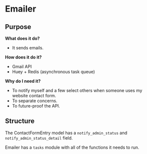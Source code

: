 # Emailer

## Purpose

**What does it do?**
- It sends emails.

**How does it do it?**
- Gmail API
- Huey + Redis (asynchronous task queue)

**Why do I need it?**
- To notify myself and a few select others when someone uses my website contact form.
- To separate concerns.
- To future-proof the API.

## Structure

The ContactFormEntry model has a `notify_admin_status` and `notify_admin_status_detail` field.

Emailer has a `tasks` module with all of the functions it needs to run.

